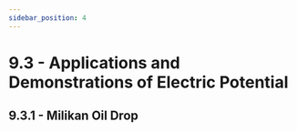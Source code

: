 ```yaml
---
sidebar_position: 4
---
```


# 9.3 - Applications and Demonstrations of Electric Potential

## 9.3.1 - Milikan Oil Drop

